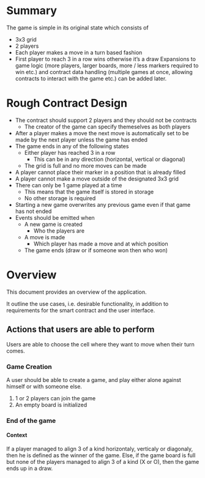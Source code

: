 # Summary
The game is simple in its original state which consists of
* 3x3 grid
* 2 players
* Each player makes a move in a turn based fashion
* First player to reach 3 in a row wins otherwise it’s a draw
Expansions to game logic (more players, larger boards, more / less markers required to win etc.) and contract data handling (multiple games at once, allowing contracts to interact with the game etc.) can be added later.
# Rough Contract Design
* The contract should support 2 players and they should not be contracts
	* The creator of the game can specify themeselves as both players
* After a player makes a move the next move is automatically set to be made by the next player unless the game has ended
* The game ends in any of the following states
	* Either player has reached 3 in a row
		* This can be in any direction (horizontal, vertical or diagonal)
	* The grid is full and no more moves can be made
* A player cannot place their marker in a position that is already filled
* A player cannot make a move outside of the designated 3x3 grid
* There can only be 1 game played at a time
	* This means that the game itself is stored in storage
	* No other storage is required
* Starting a new game overwrites any previous game even if that game has not ended
* Events should be emitted when
	* A new game is created
		* Who the players are
	* A move is made
		* Which player has made a move and at which position
	* The game ends (draw or if someone won then who won)




# Overview

This document provides an overview of the application.

It outline the use cases, i.e. desirable functionality, in addition to requirements for the smart contract and the user interface.


## Actions that users are able to perform

Users are able to choose the cell where they want to move when their turn comes.

### Game Creation

A user should be able to create a game, and play either alone against himself or with someone else.

1. 1 or 2 players can join the game
2. An empty board is initialized

### End of the game

#### Context

If a player managed to align 3 of a kind horizontaly, verticaly or diagonaly, then he is defined as the winner of the game. Else, if the game board is full but none of the players managed to align 3 of a kind (X or O), then the game ends up in a draw.